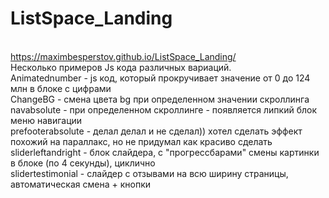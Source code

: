 # ListSpace_Landing 
<br>https://maximbesperstov.github.io/ListSpace_Landing/
<br>Несколько примеров Js кода различных вариаций.
<br>Animatednumber - js код, который прокручивает значение от 0 до 124 млн в блоке с цифрами
<br>ChangeBG - смена цвета bg при определенном значении скроллинга
<br>navabsolute - при определенном скроллинге - появляется липкий блок меню навигации
<br>prefooterabsolute - делал делал и не сделал)) хотел сделать эффект похожий на параллакс, но не придумал как красиво сделать
<br>sliderleftandright - блок слайдера, с "прогрессбарами" смены картинки в блоке (по 4 секунды), циклично
<br>slidertestimonial - слайдер с отзывами на всю ширину страницы, автоматическая смена + кнопки
